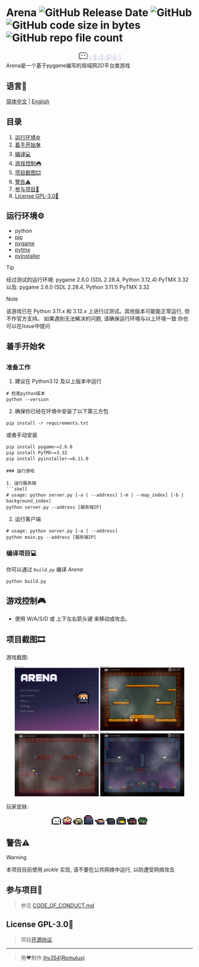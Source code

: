 # Arena ![GitHub Release Date](https://img.shields.io/github/release-date/jhy354/arena) ![GitHub](https://img.shields.io/github/license/jhy354/arena) ![GitHub code size in bytes](https://img.shields.io/github/languages/code-size/jhy354/arena) ![GitHub repo file count](https://img.shields.io/github/directory-file-count/jhy354/arena)
<div align="center">
	<img src=https://raw.githubusercontent.com/jhy354/READMEIMAGE/master/Arena/logo.png width=5% />
	<img src=https://raw.githubusercontent.com/jhy354/READMEIMAGE/master/Arena/game_title.png width=17% />
</div>
Arena是一个基于pygame编写的局域网2D平台类游戏

## 语言💭
[简体中文](README.zh_cn.md) | [English](README.md)

## 目录
1. [运行环境⚙️](#运行环境)
2. [着手开始🛠️](#着手开始)
3. [编译💻](#编译项目)
4. [游戏控制🎮](#游戏控制)
5. [项目截图🎞️](#项目截图)
6. [警告⚠️](#警告)
7. [参与项目🧩](#参与项目)
8. [License GPL-3.0📄](#license-gpl-30)

## 运行环境⚙️
- python
- [pip](https://github.com/pypa/pip)
- [pygame](https://github.com/pygame/pygame)
- [pytmx](https://github.com/bitcraft/pytmx)
- [pyinstaller](https://github.com/pyinstaller/pyinstaller)
> [!TIP]
> 经过测试的运行环境:
>     pygame 2.6.0 (SDL 2.28.4, Python 3.12.4)
>     PyTMX 3.32
> 以及:
>     pygame 2.6.0 (SDL 2.28.4, Python 3.11.1)
>     PyTMX 3.32

> [!NOTE]
> 该游戏已在 Python 3.11.x 和 3.12.x 上进行过测试。其他版本可能能正常运行, 但不作官方支持。
> 如果遇到无法解决的问题, 请确保运行环境与以上环境一致
> 你也可以在*Issue*中提问

## 着手开始🛠️

### 准备工作

1. 建议在 Python3.12 及以上版本中运行
```shell
# 检查python版本
python --version
```

2. 确保你已经在环境中安装了以下第三方包
```shell
pip install -r requirements.txt
```
或者手动安装
```shell
pip install pygame~=2.6.0
pip install PyTMX~=3.32
pip install pyinstaller~=6.11.0 

### 运行游戏

1. 运行服务端
```shell
# usage: python server.py [-a | --address] [-m | --map_index] [-b | background_index]
python server.py --address [服务端IP]
```

2. 运行客户端
```shell
# usage: python server.py [-a | --address]
python main.py --address [服务端IP]
```

### 编译项目💻

你可以通过 *`build.py`* 编译 *Arena* 
```shell
python build.py
```

## 游戏控制🎮
- 使用 W/A/S/D 或 上下左右箭头键 来移动或攻击。

## 项目截图🎞️
游戏截图:
<div align="center">
<img src=https://raw.githubusercontent.com/jhy354/READMEIMAGE/master/Arena/start_menu.png width=45% />
<img src=https://raw.githubusercontent.com/jhy354/READMEIMAGE/master/Arena/du_dust.png width=45% />
<img src=https://raw.githubusercontent.com/jhy354/READMEIMAGE/master/Arena/du_nefort.png width=45% />
<img src=https://raw.githubusercontent.com/jhy354/READMEIMAGE/master/Arena/du_arena.png width=45% />
</div>

玩家皮肤:
<div align="center">
<img src=https://raw.githubusercontent.com/jhy354/READMEIMAGE/master/Arena/Player/0.png width=5% />
<img src=https://raw.githubusercontent.com/jhy354/READMEIMAGE/master/Arena/Player/crown.png width=5% />
<img src=https://raw.githubusercontent.com/jhy354/READMEIMAGE/master/Arena/Player/hazmat.png width=5% />
<img src=https://raw.githubusercontent.com/jhy354/READMEIMAGE/master/Arena/Player/knight.png width=5% />
<img src=https://raw.githubusercontent.com/jhy354/READMEIMAGE/master/Arena/Player/ninja.png width=5% />
<img src=https://raw.githubusercontent.com/jhy354/READMEIMAGE/master/Arena/Player/reaper.png width=5% />
<img src=https://raw.githubusercontent.com/jhy354/READMEIMAGE/master/Arena/Player/robe.png width=5% />
<img src=https://raw.githubusercontent.com/jhy354/READMEIMAGE/master/Arena/Player/rogue.png width=5% />
<img src=https://raw.githubusercontent.com/jhy354/READMEIMAGE/master/Arena/Player/soldier.png width=5% />
</div>

## 警告⚠️
> [!WARNING]
> 本项目目前使用 *pickle* 实现, 请不要在公共网络中运行, 以防遭受网络攻击

## 参与项目🧩
> 参见 [CODE_OF_CONDUCT.md](CODE_OF_CONDUCT.md)

## License GPL-3.0📄
> 项目[开源协议](LICENSE.md).

---

> 用❤️制作 [jhy354(Romulus)](https://github.com/jhy354/)

